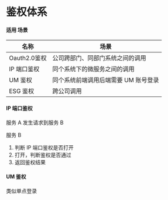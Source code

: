 # 鉴权体系



#### 适用 场景

| 名称         | 场景                                 |
| ------------ | ------------------------------------ |
| Oauth2.0鉴权 | 公司跨部门、同部门系统之间的调用     |
| IP 端口鉴权  | 同个系统下的微服务之间的调用         |
| UM 鉴权      | 同个系统前端调用后端需要 UM 账号登录 |
| ESG 鉴权     | 跨公司调用                           |



#### IP 端口鉴权

服务 A 发生请求到服务 B

服务 B

1. 判断 IP 端口鉴权是否打开
2. 打开，判断鉴权是否通过
3. 返回鉴权结果



#### UM 鉴权

类似单点登录



